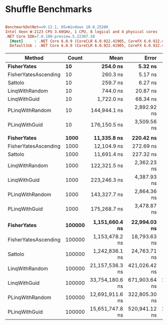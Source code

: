# Shuffle Benchmarks

``` ini

BenchmarkDotNet=v0.12.1, OS=Windows 10.0.25206
Intel Xeon W-2123 CPU 3.60GHz, 1 CPU, 8 logical and 4 physical cores
.NET Core SDK=7.0.100-preview.5.22307.18
  [Host]     : .NET Core 6.0.9 (CoreCLR 6.0.922.41905, CoreFX 6.0.922.41905), X64 RyuJIT
  DefaultJob : .NET Core 6.0.9 (CoreCLR 6.0.922.41905, CoreFX 6.0.922.41905), X64 RyuJIT


```
|               Method |  Count |            Mean |         Error |          StdDev |          Median |  Ratio | RatioSD |     Gen 0 |     Gen 1 |     Gen 2 |  Allocated |
|--------------------- |------- |----------------:|--------------:|----------------:|----------------:|-------:|--------:|----------:|----------:|----------:|-----------:|
|          **FisherYates** |     **10** |        **254.0 ns** |       **5.32 ns** |        **15.52 ns** |        **251.0 ns** |   **1.00** |    **0.00** |    **0.0167** |         **-** |         **-** |       **72 B** |
| FisherYatesAscending |     10 |        260.3 ns |       5.17 ns |        13.15 ns |        259.6 ns |   1.03 |    0.07 |    0.0167 |         - |         - |       72 B |
|              Sattolo |     10 |        259.7 ns |       6.27 ns |        18.38 ns |        256.9 ns |   1.03 |    0.10 |    0.0167 |         - |         - |       72 B |
|       LinqWithRandom |     10 |        744.0 ns |      20.87 ns |        59.87 ns |        735.6 ns |   2.95 |    0.30 |    0.1440 |         - |         - |      624 B |
|         LinqWithGuid |     10 |      1,722.0 ns |      68.34 ns |       196.09 ns |      1,660.1 ns |   6.82 |    0.89 |    0.1507 |         - |         - |      656 B |
|      PLinqWithRandom |     10 |    144,944.1 ns |   2,892.92 ns |     4,990.14 ns |    145,718.5 ns | 569.89 |   42.88 |   15.1367 |    0.2441 |         - |    43065 B |
|        PLinqWithGuid |     10 |    176,150.5 ns |   3,509.56 ns |     5,566.54 ns |    175,890.4 ns | 693.28 |   36.60 |   45.4102 |    0.4883 |         - |   141291 B |
|                      |        |                 |               |                 |                 |        |         |           |           |           |            |
|          **FisherYates** |   **1000** |     **11,335.8 ns** |     **220.42 ns** |       **294.26 ns** |     **11,377.0 ns** |   **1.00** |    **0.00** |    **0.0153** |         **-** |         **-** |       **72 B** |
| FisherYatesAscending |   1000 |     12,104.9 ns |     272.69 ns |       799.75 ns |     11,955.2 ns |   1.12 |    0.07 |    0.0153 |         - |         - |       72 B |
|              Sattolo |   1000 |     11,691.4 ns |     227.32 ns |       353.91 ns |     11,621.4 ns |   1.03 |    0.04 |    0.0153 |         - |         - |       72 B |
|       LinqWithRandom |   1000 |    122,321.5 ns |   2,362.23 ns |     3,153.51 ns |    121,960.2 ns |  10.80 |    0.39 |    3.7842 |         - |         - |    16464 B |
|         LinqWithGuid |   1000 |    223,246.3 ns |   4,387.93 ns |     7,085.69 ns |    223,621.6 ns |  19.87 |    0.84 |    6.3477 |         - |         - |    28376 B |
|      PLinqWithRandom |   1000 |    143,327.7 ns |   2,864.36 ns |     4,863.90 ns |    142,427.9 ns |  12.74 |    0.49 |   24.4141 |    0.7324 |         - |    87910 B |
|        PLinqWithGuid |   1000 |    175,268.7 ns |   3,478.87 ns |     9,405.33 ns |    175,533.8 ns |  15.29 |    0.98 |   52.9785 |    0.9766 |         - |   186221 B |
|                      |        |                 |               |                 |                 |        |         |           |           |           |            |
|          **FisherYates** | **100000** |  **1,151,660.4 ns** |  **22,994.03 ns** |    **30,696.37 ns** |  **1,140,632.2 ns** |   **1.00** |    **0.00** |         **-** |         **-** |         **-** |       **73 B** |
| FisherYatesAscending | 100000 |  1,153,478.2 ns |  18,793.63 ns |    18,457.86 ns |  1,156,449.2 ns |   1.00 |    0.03 |         - |         - |         - |       73 B |
|              Sattolo | 100000 |  1,242,836.1 ns |  24,763.71 ns |    62,581.05 ns |  1,235,385.4 ns |   1.07 |    0.05 |         - |         - |         - |       73 B |
|       LinqWithRandom | 100000 | 21,157,536.3 ns | 421,026.42 ns |   975,792.76 ns | 21,027,926.6 ns |  18.47 |    0.89 |  468.7500 |  468.7500 |  468.7500 |  1600636 B |
|         LinqWithGuid | 100000 | 33,754,180.6 ns | 671,903.64 ns | 1,673,273.22 ns | 33,563,786.7 ns |  30.30 |    1.46 |  600.0000 |  600.0000 |  600.0000 |  2803307 B |
|      PLinqWithRandom | 100000 | 12,691,911.6 ns | 322,805.30 ns |   951,798.73 ns | 12,689,393.0 ns |  11.23 |    0.98 | 1500.0000 | 1468.7500 | 1000.0000 |  6727806 B |
|        PLinqWithGuid | 100000 | 15,651,747.8 ns | 520,941.12 ns | 1,519,609.70 ns | 15,319,657.0 ns |  12.63 |    0.66 | 2031.2500 | 1968.7500 | 1546.8750 | 12180647 B |
